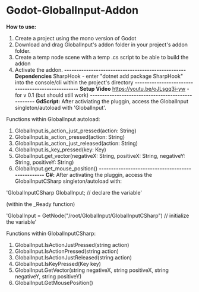 # Godot-GlobalInput-Addon

**How to use:**
1. Create a project using the mono version of Godot
2. Download and drag GlobalInput's addon folder in your project's addon folder.
3. Create a temp node scene with a temp .cs script to be able to build the addon
4. Activate the addon.
**--------------------------------------------------**
**Dependencies**
SharpHook - enter "dotnet add package SharpHook" into the console/cli within the project's directory
**--------------------------------------------------**
**Setup Video**
https://youtu.be/oJLsgq3i-yw - for v 0.1 (but should still work)
**--------------------------------------------------**
**GdScript:**
After activiating the pluggin, access the GlobalInput singleton/autoload with 'GlobalInput'. 

Functions within GlobalInput autoload:
1. GlobalInput.is_action_just_pressed(action: String)
2. GlobalInput.is_action_pressed(action: String)
3. GlobalInput.is_action_just_released(action: String)
4. GlobalInput.is_key_pressed(key: Key)
5. GlobalInput.get_vector(negativeX: String, positiveX: String, negativeY: String, positiveY: String)
6. GlobalInput.get_mouse_position()
**--------------------------------------------------**
**C#:**
After activating the pluggin, access the GlobalInputCSharp singleton/autoload with:

'GlobalInputCSharp GlobalInput; // declare the variable'

(within the _Ready function)

'GlobalInput = GetNode<GlobalInputCSharp>("/root/GlobalInput/GlobalInputCSharp") // initialize the variable'

Functions within GlobalInputCSharp:
1. GlobalInput.IsActionJustPressed(string action)
2. GlobalInput.IsActionPressed(string action)
3. GlobalInput.IsActionJustReleased(string action)
4. GlobalInput.IsKeyPressed(Key key)
5. GlobalInput.GetVector(string negativeX, string positiveX, string negativeY, string positiveY)
6. GlobalInput.GetMousePosition()